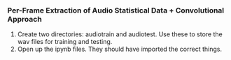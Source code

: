 ### Per-Frame Extraction of Audio Statistical Data + Convolutional Approach

1. Create two directories: audiotrain and audiotest. Use these to store the wav files for training and testing.
2. Open up the ipynb files. They should have imported the correct things.
